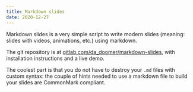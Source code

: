 ```yaml
---
title: Markdown slides
date: 2020-12-27
---
```


Markdown slides is a very simple script to write modern slides (meaning: slides
with videos, animations, etc.) using markdown.

The git repository is at
[gitlab.com/da_doomer/markdown-slides](https://gitlab.com/da_doomer/markdown-slides),
with installation instructions and a live demo.

The coolest part is that you do not have to destroy your `.md` files with custom
syntax: the couple of hints needed to use a markdown file to build your slides
are CommonMark compliant.
